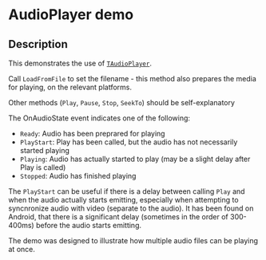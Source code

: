 # AudioPlayer demo

## Description

This demonstrates the use of [`TAudioPlayer`](https://github.com/DelphiWorlds/Kastri/tree/master/Features/AudioPlayer).

Call `LoadFromFile` to set the filename - this method also prepares the media for playing, on the relevant platforms.

Other methods (`Play`, `Pause`, `Stop`, `SeekTo`) should be self-explanatory

The OnAudioState event indicates one of the following:

* `Ready`: Audio has been preprared for playing
* `PlayStart`: Play has been called, but the audio has not necessarily started playing
* `Playing`: Audio has actually started to play (may be a slight delay after Play is called)
* `Stopped`: Audio has finished playing

The `PlayStart` can be useful if there is a delay between calling `Play` and when the audio actually starts emitting, especially when attempting to syncnronize audio with video (separate to the audio). It has been found on Android, that there is a significant delay (sometimes in the order of 300-400ms) before the audio starts emitting.

The demo was designed to illustrate how multiple audio files can be playing at once.
